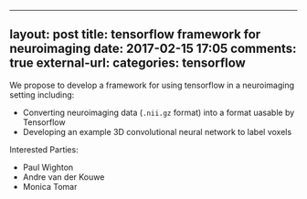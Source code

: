  ---
 layout: post
 title: tensorflow framework for neuroimaging
 date: 2017-02-15 17:05
 comments: true
 external-url:
 categories: tensorflow
 ---

We propose to develop a framework for using tensorflow in a neuroimaging setting including:
  - Converting neuroimaging data (`.nii.gz` format) into a format uasable by Tensorflow
  - Developing an example 3D convolutional neural network to label voxels

Interested Parties:
 - Paul Wighton
 - Andre van der Kouwe
 - Monica Tomar
